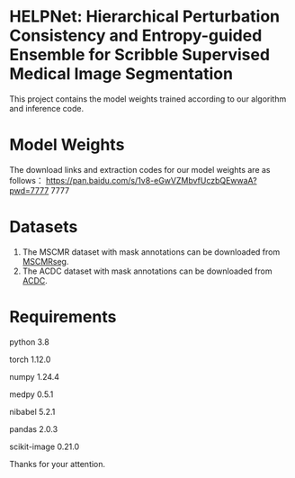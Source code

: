 # HELPNet: Hierarchical Perturbation Consistency and Entropy-guided Ensemble for Scribble Supervised Medical Image Segmentation
This project contains the model weights trained according to our algorithm and inference code.

# Model Weights
The download links and extraction codes for our model weights are as follows：
https://pan.baidu.com/s/1v8-eGwVZMbvfUczbQEwwaA?pwd=7777 
7777 

# Datasets
1. The MSCMR dataset with mask annotations can be downloaded from [MSCMRseg](https://zmiclab.github.io/zxh/0/mscmrseg19/data.html).
2. The ACDC dataset with mask annotations can be downloaded from [ACDC](https://www.creatis.insa-lyon.fr/Challenge/acdc/).

# Requirements
python 3.8

torch 1.12.0

numpy 1.24.4

medpy 0.5.1

nibabel 5.2.1

pandas 2.0.3

scikit-image 0.21.0

Thanks for your attention.
